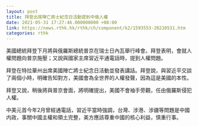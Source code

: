 ```yaml
---
layout: post
title: 拜登出席陣亡將士紀念日活動提到中俄人權
date: 2021-05-31 17:27:46.000000000 +08:00
link: https://news.rthk.hk/rthk/ch/component/k2/1593553-20210531.htm
categories: rthk
---
```


美國總統拜登下月將與俄羅斯總統普京在瑞士日內瓦舉行峰會。拜登表明，會就人權問題向普京施壓；又說與國家主席習近平通電話時，提到人權問題。

拜登在特拉華州出席美國陣亡將士紀念日活動並發表講話。拜登說，與習近平交談了兩個小時，明確告知對方，美國會為全世界的人權發聲，因為這是美國的本性。

拜登又說，稍後將與普京會面，將明確提出，美國不會袖手旁觀，任由俄羅斯侵犯人權。

中美元首今年2月曾經通電話，習近平當時強調，台灣、涉港、涉疆等問題是中國内政，事關中國主權和領土完整，美方應該尊重中國的核心利益，慎重行事。
